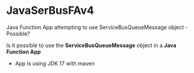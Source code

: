 # JavaSerBusFAv4
Java Function App attempting to use ServiceBusQueueMessage object - Possible?

Is it possible to use the **ServiceBusQueueMessage** object in a **Java Function App**
- App is using JDK 17 with maven
